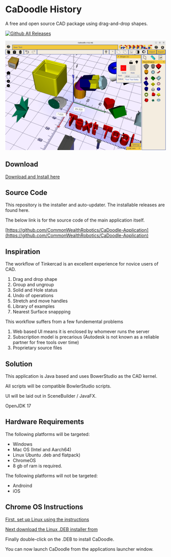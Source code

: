 # CaDoodle History
A free and open source CAD package using drag-and-drop shapes. 

[![Github All Releases](https://img.shields.io/github/downloads/CommonWealthRobotics/CaDoodle/total.svg)]()

![Screen Shot](../img/1.png)

## Download

[Download and Install here](https://github.com/CommonWealthRobotics/CaDoodle/releases)

## Source Code

This repository is the installer and auto-updater. The installable releases are found here. 

The below link is for the source code of the main application itself.

[https://github.com/CommonWealthRobotics/CaDoodle-Application](https://github.com/CommonWealthRobotics/CaDoodle-Application)


## Inspiration

The workflow of Tinkercad is an excellent experience for novice users of CAD. 

1. Drag and drop shape
2. Group and ungroup
3. Solid and Hole status
4. Undo of operations
5. Stretch and move handles
6. Library of examples
7. Nearest Surface snappping


This workflow suffers from a few fundemental problems

1. Web based UI means it is enclosed by whomever runs the server
2. Subscription model is precarious (Autodesk is not known as a reliable partner for free tools over time)
3. Proprietary source files

## Solution 

This application is Java based and uses BowerStudio as the CAD kernel.

All scripts will be compatible BowlerStudio scripts. 

UI will be laid out in SceneBuilder / JavaFX.

OpenJDK 17 

## Hardware Requirements

The following platforms will be targeted:

* Windows
* Mac OS (Intel and Aarch64)
* Linux Ubuntu .deb and flatpack)
* ChromeOS
* 8 gb of ram is required.
  
The following platforms will not be targeted:

* Androind
* iOS

## Chrome OS Instructions

[First, set up Linux using the instructions ](https://support.google.com/chromebook/answer/9145439?hl=en)

[Next download the Linux .DEB installer from  ](https://github.com/CommonWealthRobotics/CaDoodle/releases)

Finally double-click on the .DEB to install CaDoodle.

You can now launch CaDoodle from the applications launcher window. 

